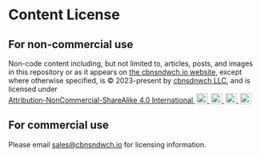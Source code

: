 # Content License

## For non-commercial use

<p xmlns:cc="http://creativecommons.org/ns#" xmlns:dct="http://purl.org/dc/terms/">
    Non-code content including, but not limited to, articles, posts, and images in this repository or as it appears on <a property="dct:title" rel="cc:attributionURL" href="https://cbnsndwch.io">the cbnsndwch.io website</a>, except where otherwise specified, is © 2023-present by <a rel="cc:attributionURL dct:creator"
        property="cc:attributionName" href="https://twitter.com/cbnsndwch">cbnsdnwch
        LLC</a>, and is licensed under <a href="http://creativecommons.org/licenses/by-nc-sa/4.0/?ref=chooser-v1"
        target="_blank" rel="license noopener noreferrer"
        style="display:inline-block;">Attribution-NonCommercial-ShareAlike 4.0 International
        <img style="height:22px!important;margin-left:3px;vertical-align:text-bottom;" src="https://mirrors.creativecommons.org/presskit/icons/cc.svg?ref=chooser-v1" alt="" />
        <img style="height:22px!important;margin-left:3px;vertical-align:text-bottom;" src="https://mirrors.creativecommons.org/presskit/icons/by.svg?ref=chooser-v1" alt="" />
        <img style="height:22px!important;margin-left:3px;vertical-align:text-bottom;" src="https://mirrors.creativecommons.org/presskit/icons/nc.svg?ref=chooser-v1" alt="" />
        <img style="height:22px!important;margin-left:3px;vertical-align:text-bottom;" src="https://mirrors.creativecommons.org/presskit/icons/sa.svg?ref=chooser-v1" alt="" />
    </a>
</p>

## For commercial use

Please email [sales@cbnsndwch.io](mailto:sales@cbnsndwch.io) for licensing information.
